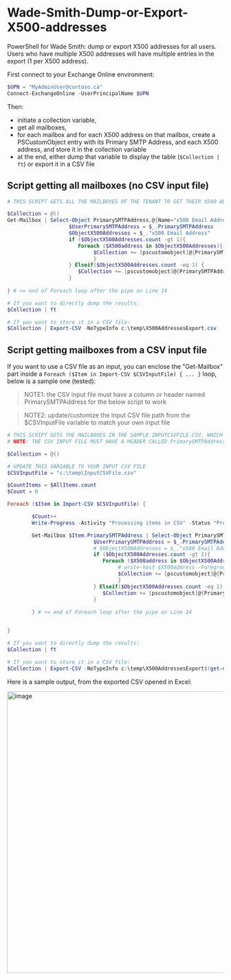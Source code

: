 # Wade-Smith-Dump-or-Export-X500-addresses
PowerShell for Wade Smith: dump or export X500 addresses for all users. Users who have multiple X500 addresses will have multiple entries in the export (1 per X500 address).

First connect to your Exchange Online environment:

```PowerShell
$UPN = "MyAdminUser@contoso.ca"
Connect-ExchangeOnline -UserPrincipalName $UPN
```

Then:
- initiate a collection variable,
- get all mailboxes,
- for each mailbox and for each X500 address on that mailbox, create a PSCustomObject entry with its Primary SMTP Address, and each X500 address, and store it in the collection variable
- at the end, either dump that variable to display the table (```$Collection | ft```) or export it in a CSV file

## Script getting all mailboxes (no CSV input file)

```PowerShell
# THIS SCRIPT GETS ALL THE MAILBOXES OF THE TENANT TO GET THEIR X500 ADDRESS

$Collection = @()
Get-Mailbox | Select-Object PrimarySMTPAddress,@{Name="x500 Email Address";Expression={$_.EmailAddresses |Where-Object {$_ -match "x500:*"}}} | Foreach {
                    $UserPrimarySMTPAddress = $_.PrimarySMTPAddress
                    $ObjectX500Addresses = $_."x500 Email Address"
                    if ($ObjectX500Addresses.count -gt 1){
                       Foreach ($X500address in $ObjectX500Addresses){ 
                            $Collection += [pscustomobject]@{PrimarySMTPAddress = $UserPrimarySMTPAddress; 'x500 Email Address' = $X500address}
                            }
                    } Elseif($ObjectX500Addresses.count -eq 1) {
                       $Collection += [pscustomobject]@{PrimarySMTPAddress = $UserPrimarySMTPAddress; 'x500 Email Address' = $ObjectX500Addresses}
                    }
                    
} # <= end of Foreach loop after the pipe on Line 14

# If you want to directly dump the results:
$Collection | ft

# If you want to store it in a CSV file:
$Collection | Export-CSV -NoTypeInfo c:\temp\X500AddressesExport.csv
```

## Script getting mailboxes from a CSV input file

If you want to use a CSV file as an input, you can enclose the "Get-Mailbox" part inside a ```Foreach ($Item in Import-CSV $CSVInputFile) { ... }``` loop, below is a sample one (tested):

> NOTE1: the CSV input file must have a column or header named PrimarySMTPAddress for the below script to work

> NOTE2: update/customize the Input CSV file path from the $CSVInputFile variable to match your own input file

```PowerShell
# THIS SCRIPT GETS THE MAILBOXES IN THE SAMPLE INPUTCSVFILE.CSV, WHICH PATH IS STORED IN THE $CSVInputFile VARIABLE.
# NOTE: THE CSV INPUT FILE MUST HAVE A HEADER CALLED PrimarySMTPAddress (case insensitive) FOR THE SCRIPT TO GET THE PRIMARY SMTP VALUE.

$Collection = @()

# UPDATE THIS VARIABLE TO YOUR INPUT CSV FILE
$CSVInputFile = "c:\temp\InputCSVFile.csv"

$CountItems = $AllItems.count
$Count = 0

Foreach ($Item in Import-CSV $CSVInputFile) {

        $Count++
        Write-Progress -Activity "Processing items in CSV" -Status "Processing mailbox $($Item.PrimarySMTPAddress)" -PercentComplete (($Count/$CountItems)*100)

        Get-Mailbox $Item.PrimarySMTPAddress | Select-Object PrimarySMTPAddress,@{Name="x500 Email Address";Expression={$_.EmailAddresses |Where-Object {$_ -match "x500:*"}}} | Foreach {
                            $UserPrimarySMTPAddress = $_.PrimarySMTPAddress
                            # $ObjectX500Addresses = $_."x500 Email Address"
                            if ($ObjectX500Addresses.count -gt 1){
                               Foreach ($X500address in $ObjectX500Addresses){ 
                                    # write-host $X500address -ForegroundColor Green
                                    $Collection += [pscustomobject]@{PrimarySMTPAddress = $UserPrimarySMTPAddress; 'x500 Email Address' = $X500address}
                                    }
                            } Elseif($ObjectX500Addresses.count -eq 1) {
                               $Collection += [pscustomobject]@{PrimarySMTPAddress = $UserPrimarySMTPAddress; 'x500 Email Address' = $ObjectX500Addresses}
                            }
                    
        } # <= end of Foreach loop after the pipe on Line 14


}

# If you want to directly dump the results:
$Collection | ft

# If you want to store it in a CSV file:
$Collection | Export-CSV -NoTypeInfo c:\temp\X500AddressesExport$(get-date -F "ddMMyyyy_hh-mm-ss").csv
```


Here is a sample output, from the exported CSV opened in Excel:

<img width="654" alt="image" src="https://github.com/SammyKrosoft/Wade-Smith-Dump-or-Export-X500-addresses/assets/33433229/7185b289-f059-46d5-979b-115da64ff23b" width = 100%>
